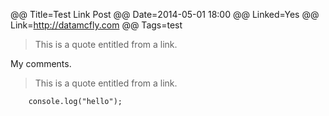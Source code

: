 @@ Title=Test Link Post
@@ Date=2014-05-01 18:00
@@ Linked=Yes
@@ Link=http://datamcfly.com
@@ Tags=test

> This is a quote entitled from a link.

My comments.

> This is a quote entitled from a link.


```
	console.log("hello");
```